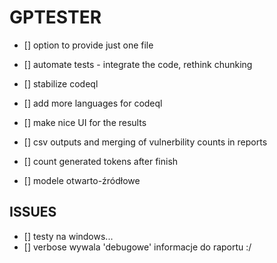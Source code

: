 # GPTESTER

- [] option to provide just one file
- [] automate tests    - integrate the code, rethink chunking
- [] stabilize codeql
- [] add more languages for codeql
- [] make nice UI for the results 
- [] csv outputs and merging of vulnerbility counts in reports
- [] count generated tokens after finish


- [] modele otwarto-źródłowe

## ISSUES
- [] testy na windows...
- [] verbose wywala 'debugowe' informacje do raportu :/